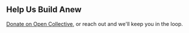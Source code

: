 ## Help Us Build Anew

[Donate on Open Collective](https://opencollective.com/digitalzion), or reach out and we'll keep you in the loop.
